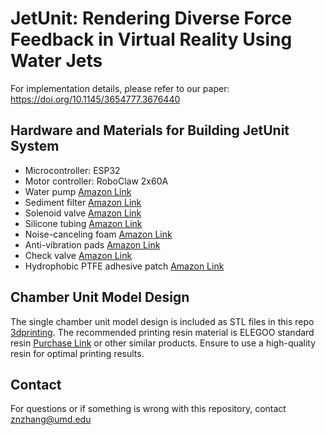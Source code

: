 # JetUnit: Rendering Diverse Force Feedback in Virtual Reality Using Water Jets

For implementation details, please refer to our paper: https://doi.org/10.1145/3654777.3676440

## Hardware and Materials for Building JetUnit System
* Microcontroller: ESP32
* Motor controller: RoboClaw 2x60A
* Water pump [Amazon Link](https://www.amazon.com/dp/B07YXTHNRQ?ref=ppx_yo2ov_dt_b_product_details&th=1)
* Sediment filter [Amazon Link](https://www.amazon.com/gp/product/B07PLPZRR1/ref=ox_sc_act_title_2?smid=A1NB6TSI5GSWP5&psc=1)
* Solenoid valve [Amazon Link](https://www.amazon.com/TAILONZ-PNEUMATIC-Normally-Electric-2v025-08/dp/B09H42GCHG/ref=sr_1_1_sspa?crid=2JH7Y83WDVHRN&dib=eyJ2IjoiMSJ9.qCw-DtxGZ0sC3onufrE8HEXu3BHbjmIMwzLzM-ZPVA3XgRW1loQ898LQpJVqsciMTrxdkzuatUQcO0rPyNj_nMfbr2Jlqwg0CKTIRvXMY6mRSnC4GpJBQjytgYED38UQ6R6Gex27zjksqNJmPdg6RLuCXARe-HvSsDjIsf9ttIvSGBdA0P4gPAAOZtdMQVBS7Zc4SLQ9SpqPgbujPOiD07CWMwAXd1lZxQ6zHFLf8x4.pvSPVy4lki0DLTFWfEXft9kCqC36owAnljkDzVMVBd0&dib_tag=se&keywords=Tailonz+Pneumatic+2V025-08&qid=1721837834&sprefix=tailonz+pneumatic+2v025-08%2Caps%2C70&sr=8-1-spons&sp_csd=d2lkZ2V0TmFtZT1zcF9hdGY&psc=1)
* Silicone tubing [Amazon Link](https://www.amazon.com/Metaland-Silicone-Tubing-Brewing-Winemaking/dp/B08L1STJBX/ref=sr_1_1_sspa?crid=FVUAE2BAL8FO&keywords=3%2F8%2Binch%2Bsilicone%2Btubing&qid=1662496636&sprefix=3%2F8%2Binch%2Bsilicone%2Caps%2C83&sr=8-1-spons&spLa=ZW5jcnlwdGVkUXVhbGlmaWVyPUEzN1E5S0pDNzlLN0gxJmVuY3J5cHRlZElkPUEwNTMzOTIzMzMyMTVWTTUzVFZZSyZlbmNyeXB0ZWRBZElkPUEwMzIwOTQ5Mk9ISFlOR1VaQjFKOSZ3aWRnZXROYW1lPXNwX2F0ZiZhY3Rpb249Y2xpY2tSZWRpcmVjdCZkb05vdExvZ0NsaWNrPXRydWU&th=1)
* Noise-canceling foam [Amazon Link](https://www.amazon.com/gp/product/B0BGLSN367/ref=ppx_yo_dt_b_search_asin_title?ie=UTF8&psc=1)
* Anti-vibration pads [Amazon Link](https://www.amazon.com/gp/product/B07C2QDDT4/ref=ppx_yo_dt_b_search_asin_title?ie=UTF8&th=1)
* Check valve [Amazon Link](https://www.amazon.com/Check-Valve-One-Way-Liquids-Pieces/dp/B08FJ1TSSJ/ref=sr_1_2?crid=3JM9AFWWEXPI9&dib=eyJ2IjoiMSJ9.hDZn4NELMPa-yxW2w4-pTSDfuip0A-1TM_HUO-KKquJpE2Nq8a8BHgzEBBeebSyPHVTNeSocRo6Lho6Jf9qOaFGfrT4RS3mDlVZAvxcpPOWPzWhFrmgogCUEamz68YiQVBPWZRxhHOYLHPGun_pF6NbS5IWdZviDwcPKZWb15r-SuMGeBVyAOwZ1JQ0azG4_q7DjeiBGEujIXBrjBOu28BePESPvzdEcVzCkLjfD0ic.kRhK1F44UwKBqJs_Ru7clK786Q_3-dLw87uy9z2VFuU&dib_tag=se&keywords=LOVH%2Bcheck%2Bvalve&qid=1721837698&sprefix=lovh%2Bcheck%2Bvalv%2Caps%2C66&sr=8-2&th=1)
* Hydrophobic PTFE adhesive patch [Amazon Link](https://www.amazon.com/gp/product/B09LD119PF/ref=ppx_yo_dt_b_search_asin_title?ie=UTF8&psc=1)

## Chamber Unit Model Design
The single chamber unit model design is included as STL files in this repo [3dprinting](./3dprinting). The recommended printing resin material is ELEGOO standard resin [Purchase Link](https://www.elegoo.com/products/elegoo-standard-resin?variant=40917398028336) or other similar products. Ensure to use a high-quality resin for optimal printing results.

## Contact
For questions or if something is wrong with this repository, contact znzhang@umd.edu

